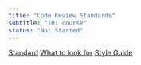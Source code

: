 ```yaml
---
title: "Code Review Standards"
subtitle: "101 course"
status: "Not Started"
---
```


[Standard](https://google.github.io/eng-practices/review/reviewer/standard.html)
[What to look for](https://google.github.io/eng-practices/review/reviewer/looking-for.html)
[Style Guide](https://google.github.io/styleguide/)
